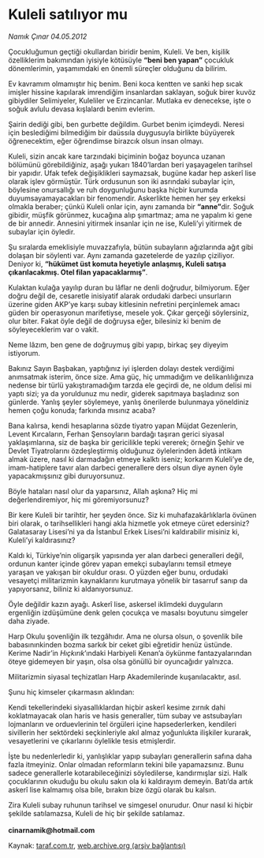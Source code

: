 # Kuleli satılıyor mu

*Namık Çınar 04.05.2012*

<div class="yazi"><p>Çocukluğumun geçtiği okullardan biridir benim, Kuleli. Ve ben, kişilik özelliklerim bakımından iyisiyle kötüsüyle <b>“beni ben yapan”</b> çocukluk dönemlerimin, yaşamımdaki en önemli süreçler olduğunu da bilirim.</p>
<p>Ev kavramım olmamıştır hiç benim. Beni koca kentten ve sanki hep sıcak imişler hissine kapılarak imrendiğim insanlardan saklayan, soğuk birer kuvöz gibiydiler Selimiyeler, Kuleliler ve Erzincanlar. Mutlaka ev denecekse, işte o soğuk avlulu devasa kışlalardı benim evlerim.</p>
<p>Şairin dediği gibi, ben gurbette değildim. Gurbet benim içimdeydi. Neresi için beslediğimi bilmediğim bir daüssıla duygusuyla birlikte büyüyerek öğrenecektim, eğer öğrendimse birazcık olsun insan olmayı.</p>
<p>Kuleli, sizin ancak kare tarzındaki biçiminin boğaz boyunca uzanan bölümünü görebildiğiniz, aşağı yukarı 1840’lardan beri yaşayagelen tarihsel bir yapıdır. Ufak tefek değişiklikleri saymazsak, bugüne kadar hep askerî lise olarak işlev görmüştür. Türk ordusunun son iki asrındaki subaylar için, böylesine onursallığı ve ruh doygunluğunu başka hiçbir kurumda duyumsayamayacakları bir fenomendir. Askerlikte hemen her şey erkeksi olmakla beraber; çünkü Kuleli onlar için, aynı zamanda bir <b>“anne”</b>dir. Soğuk gibidir, müşfik görünmez, kucağına alıp şımartmaz; ama ne yapalım ki gene de bir annedir. Annesini yitirmek insanlar için ne ise, Kuleli’yi yitirmek de subaylar için öyledir.</p>
<p>Şu sıralarda emeklisiyle muvazzafıyla, bütün subayların ağızlarında ağıt gibi dolaşan bir söylenti var. Aynı zamanda gazetelerde de yazılıp çiziliyor. Deniyor ki, <b>“hükümet üst komuta heyetiyle anlaşmış, Kuleli satışa çıkarılacakmış. Otel filan yapacaklarmış”</b>.</p>
<p>Kulaktan kulağa yayılıp duran bu lâflar ne denli doğrudur, bilmiyorum. Eğer doğru değil de, cesaretle inisiyatif alarak ordudaki darbeci unsurların üzerine giden AKP’ye karşı subay kitlesinin nefretini perçinlemek amacı güden bir operasyonun marifetiyse, mesele yok. Çıkar gerçeği söylersiniz, olur biter. Fakat öyle değil de doğruysa eğer, bilesiniz ki benim de söyleyeceklerim var o vakit.</p>
<p>Neme lâzım, ben gene de doğruymuş gibi yapıp, birkaç şey diyeyim istiyorum.</p>
<p>Bakınız Sayın Başbakan, yaptığınız iyi işlerden dolayı destek verdiğimi anımsatmak isterim, önce size. Ama güç, hiç ummadığım ve delikanlılığınıza nedense bir türlü yakıştıramadığım tarzda ele geçirdi de, ne oldum delisi mi yaptı sizi; ya da yoruldunuz mu nedir, giderek sapıtmaya başladınız son günlerde. Yanlış şeyler söylemeye, yanlış önerilerde bulunmaya yöneldiniz hemen çoğu konuda; farkında mısınız acaba?</p>
<p>Bana kalırsa, kendi hesaplarına sözde tiyatro yapan Müjdat Gezenlerin, Levent Kırcaların, Ferhan Şensoyların bardağı taşıran gerici siyasal yaklaşımlarına, siz de başka bir gericilikle tepki vererek; örneğin Şehir ve Devlet Tiyatrolarını özdeşleştirmiş olduğunuz öylelerinden âdetâ intikam almak üzere, nasıl ki darmadağın etmeye kalktı iseniz; korkarım Kuleli’ye de, imam-hatiplere tavır alan darbeci generallere ders olsun diye aynen öyle yapacakmışsınız gibi duruyorsunuz.</p>
<p>Böyle hataları nasıl olur da yaparsınız, Allah aşkına? Hiç mi değerlendiremiyor, hiç mi göremiyorsunuz?</p>
<p>Bir kere Kuleli bir tarihtir, her şeyden önce. Siz ki muhafazakârlıklarla övünen biri olarak, o tarihsellikleri hangi akla hizmetle yok etmeye cüret edersiniz? Galatasaray Lisesi’ni ya da İstanbul Erkek Lisesi’ni kaldırabilir misiniz ki, Kuleli’yi kaldırasınız?</p>
<p>Kaldı ki, Türkiye’nin oligarşik yapısında yer alan darbeci generalleri değil, ordunun kanter içinde görev yapan emekçi subaylarını temsil etmeye yaraşan ve yakışan bir okuldur orası. O yüzden eğer bunu, ordudaki vesayetçi militarizmin kaynaklarını kurutmaya yönelik bir tasarruf sanıp da yapıyorsanız, biliniz ki aldanıyorsunuz.</p>
<p>Öyle değildir kazın ayağı. Askerî lise, askersel iklimdeki duyguların ergenliğin izdüşümüne denk gelen çocukça ve masalsı boyutunu simgeler daha ziyade.</p>
<p>Harp Okulu şovenliğin ilk tezgâhıdır. Ama ne olursa olsun, o şovenlik bile babasınınkinden bozma sarkık bir ceket gibi eğretidir henüz üstünde. Kerime Nadir’in <i>Hıçkırık</i>’ındaki Harbiyeli Kenan’a öykünme fantazyalarından öteye gidemeyen bir yaşın, olsa olsa gönüllü bir oyuncağıdır yalnızca.</p>
<p>Militarizmin siyasal teçhizatları Harp Akademilerinde kuşanılacaktır, asıl.</p>
<p>Şunu hiç kimseler çıkarmasın aklından:</p>
<p>Kendi tekellerindeki siyasallıklardan hiçbir askerî kesime zırnık dahi koklatmayacak olan haris ve hasis generaller, tüm subay ve astsubayları lojmanların ve orduevlerinin tel örgüleri içine hapsederlerken, kendileri sivillerin her sektördeki seçkinleriyle akıl almaz yoğunlukta ilişkiler kurarak, vesayetlerini ve çıkarlarını öylelikle tesis etmişlerdir.</p>
<p>İşte bu nedenlerledir ki, yanlışlıklar yapıp subayları generallerin safına daha fazla itmeyiniz. Onlar olmadan reformların tekini bile yapamazsınız. Bunu sadece generallerle kotarabileceğinizi söyledilerse, kandırmışlar sizi. Halk çocuklarının okuduğu bu okulu sakın ola ki kaldırayım demeyin. Batı’da artık askerî lise kalmamış olsa bile, bırakın bize özgü olarak bu kalsın.</p>
<p>Zira Kuleli subay ruhunun tarihsel ve simgesel onurudur. Onur nasıl ki hiçbir şekilde satılamazsa, Kuleli de hiç bir şekilde satılamaz.<br/><br/><b>cinarnamik@hotmail.com</b></p>
</div>

Kaynak: [taraf.com.tr](http://www.taraf.com.tr/namik-cinar/makale-kuleli-satiliyor-mu.htm), [web.archive.org (arşiv bağlantısı)](http://web.archive.org/web/20131107141852/http://www.taraf.com.tr/namik-cinar/makale-kuleli-satiliyor-mu.htm)
